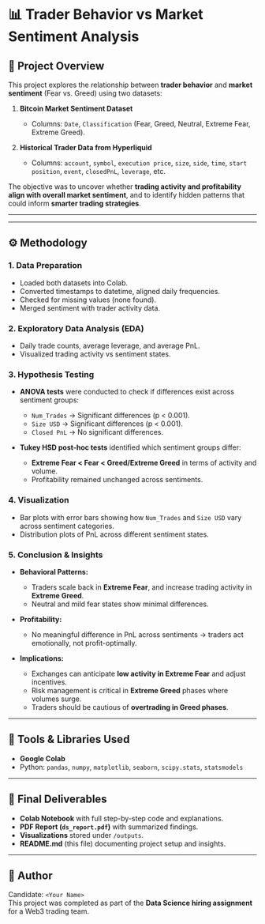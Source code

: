# 📊 Trader Behavior vs Market Sentiment Analysis  

## 📌 Project Overview  
This project explores the relationship between **trader behavior** and **market sentiment** (Fear vs. Greed) using two datasets:  

1. **Bitcoin Market Sentiment Dataset**  
   - Columns: `Date`, `Classification` (Fear, Greed, Neutral, Extreme Fear, Extreme Greed).  

2. **Historical Trader Data from Hyperliquid**  
   - Columns: `account`, `symbol`, `execution price`, `size`, `side`, `time`, `start position`, `event`, `closedPnL`, `leverage`, etc.  

The objective was to uncover whether **trading activity and profitability align with overall market sentiment**, and to identify hidden patterns that could inform **smarter trading strategies**.  

---

---

## ⚙️ Methodology  

### 1. Data Preparation  
- Loaded both datasets into Colab.  
- Converted timestamps to datetime, aligned daily frequencies.  
- Checked for missing values (none found).  
- Merged sentiment with trader activity data.  

### 2. Exploratory Data Analysis (EDA)  
- Daily trade counts, average leverage, and average PnL.  
- Visualized trading activity vs sentiment states.  

### 3. Hypothesis Testing  
- **ANOVA tests** were conducted to check if differences exist across sentiment groups:  
  - `Num_Trades` → Significant differences (p < 0.001).  
  - `Size USD` → Significant differences (p < 0.001).  
  - `Closed PnL` → No significant differences.  

- **Tukey HSD post-hoc tests** identified which sentiment groups differ:  
  - **Extreme Fear < Fear < Greed/Extreme Greed** in terms of activity and volume.  
  - Profitability remained unchanged across sentiments.  

### 4. Visualization  
- Bar plots with error bars showing how `Num_Trades` and `Size USD` vary across sentiment categories.  
- Distribution plots of PnL across different sentiment states.  

### 5. Conclusion & Insights  
- **Behavioral Patterns:**  
  - Traders scale back in **Extreme Fear**, and increase trading activity in **Extreme Greed**.  
  - Neutral and mild fear states show minimal differences.  

- **Profitability:**  
  - No meaningful difference in PnL across sentiments → traders act emotionally, not profit-optimally.  

- **Implications:**  
  - Exchanges can anticipate **low activity in Extreme Fear** and adjust incentives.  
  - Risk management is critical in **Extreme Greed** phases where volumes surge.  
  - Traders should be cautious of **overtrading in Greed phases**.  

---

## 🚀 Tools & Libraries Used  
- **Google Colab**  
- Python: `pandas`, `numpy`, `matplotlib`, `seaborn`, `scipy.stats`, `statsmodels`  

---

## 📌 Final Deliverables  
- **Colab Notebook** with full step-by-step code and explanations.  
- **PDF Report (`ds_report.pdf`)** with summarized findings.  
- **Visualizations** stored under `/outputs`.  
- **README.md** (this file) documenting project setup and insights.  

---

## 📝 Author  
Candidate: `<Your Name>`  
This project was completed as part of the **Data Science hiring assignment** for a Web3 trading team.  
